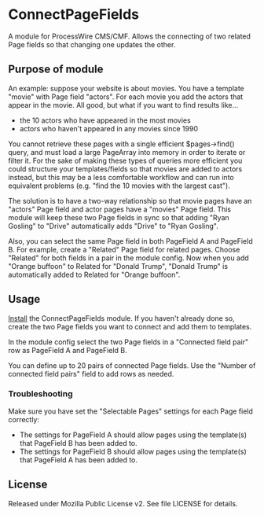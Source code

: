 # ConnectPageFields

A module for ProcessWire CMS/CMF. Allows the connecting of two related Page fields so that changing one updates the other.

## Purpose of module

An example: suppose your website is about movies. You have a template "movie" with Page field "actors". For each movie you add the actors that appear in the movie. All good, but what if you want to find results like...

* the 10 actors who have appeared in the most movies
* actors who haven't appeared in any movies since 1990

You cannot retrieve these pages with a single efficient $pages->find() query, and must load a large PageArray into memory in order to iterate or filter it. For the sake of making these types of queries more efficient you could structure your templates/fields so that movies are added to actors instead, but this may be a less comfortable workflow and can run into equivalent problems (e.g. "find the 10 movies with the largest cast").

The solution is to have a two-way relationship so that movie pages have an "actors" Page field and actor pages have a "movies" Page field. This module will keep these two Page fields in sync so that adding "Ryan Gosling" to "Drive" automatically adds "Drive" to "Ryan Gosling".

Also, you can select the same Page field in both PageField A and PageField B. For example, create a "Related" Page field for related pages. Choose "Related" for both fields in a pair in the module config. Now when you add "Orange buffoon" to Related for "Donald Trump", "Donald Trump" is automatically added to Related for "Orange buffoon".

## Usage

[Install](http://modules.processwire.com/install-uninstall/) the ConnectPageFields module. If you haven't already done so, create the two Page fields you want to connect and add them to templates.
 
In the module config select the two Page fields in a "Connected field pair" row as PageField A and PageField B.

You can define up to 20 pairs of connected Page fields. Use the "Number of connected field pairs" field to add rows as needed.

### Troubleshooting

Make sure you have set the "Selectable Pages" settings for each Page field correctly: 

* The settings for PageField A should allow pages using the template(s) that PageField B has been added to.
* The settings for PageField B should allow pages using the template(s) that PageField A has been added to.

## License

Released under Mozilla Public License v2. See file LICENSE for details.

